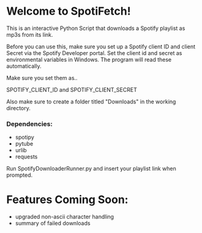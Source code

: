 # Welcome to SpotiFetch!

This is an interactive Python Script that downloads a Spotify playlist as mp3s from its link.

Before you can use this, make sure you set up a Spotify client ID and client Secret via the Spotify Developer portal. Set the client id and secret as environmental variables in Windows. The program will read these automatically.

Make sure you set them as..

SPOTIFY_CLIENT_ID
and
SPOTIFY_CLIENT_SECRET

Also make sure to create a folder titled "Downloads" in the working directory.

### Dependencies:
- spotipy
- pytube
- urlib
- requests

Run SpotifyDownloaderRunner.py and insert your playlist link when prompted.

# Features Coming Soon:
- upgraded non-ascii character handling
- summary of failed downloads
